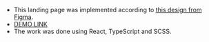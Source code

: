  - This landing page was implemented according to [this design from Figma](https://www.figma.com/file/z78LRsHGFrtq60gtrVBL70/Iteam-React-Test-Task?node-id=5%3A111&t=uwdy4hQTtCqfLbSE-0).
 - [DEMO LINK](https://zhenija.github.io/steam-app/)
 - The work was done using React, TypeScript and SCSS.
